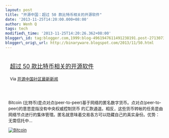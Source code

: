 ```yaml
--- 
layout: post 
title: "开源中国：超过 50 款比特币相关的开源软件" 
date: '2013-11-25T14:20:00.000+08:00' 
author: Wenh Q
tags: tech
modified\_time: '2013-11-25T14:20:26.362+08:00' 
blogger\_id: tag:blogger.com,1999:blog-4961947611491238191.post-271307307282954417
blogger\_orig\_url: http://binaryware.blogspot.com/2013/11/50.html
---
```

<div style="margin: 10px; padding: 5px;">

<div style="font-size: 18px;">

[超过 50
款比特币相关的开源软件](http://www.oschina.net/project/tag/425/bitcoin)

</div>

<div style="font-size: 13px;">

Via [开源中国社区最新新闻](http://www.oschina.net/?from=rss)

</div>

</div>

<div style="font-size: 13px; padding: 15px 0 10px 10px;">

Bitcoin
(比特币)是点对点(peer-to-peer)基于网络的匿名数字货币。点对点(peer-to-peer)的意思是指没有中央权威控制货币
的汇款通道。相反，这些货币转帐的任务是由网络节点进行的集体管理。匿名就意味着交易各方可以隐藏自己的真实身份。优势：
无需信托中...

[![Bitcoin](http://www.oschina.net/uploads/img/201007/12110721_5Gs7.png)](http://www.oschina.net/p/bitcoin "Bitcoin")

</div>
